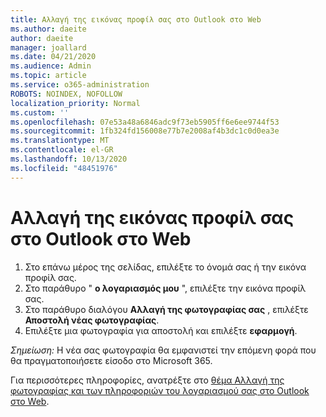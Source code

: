 ```yaml
---
title: Αλλαγή της εικόνας προφίλ σας στο Outlook στο Web
ms.author: daeite
author: daeite
manager: joallard
ms.date: 04/21/2020
ms.audience: Admin
ms.topic: article
ms.service: o365-administration
ROBOTS: NOINDEX, NOFOLLOW
localization_priority: Normal
ms.custom: ''
ms.openlocfilehash: 07e53a48a6846adc9f73eb5905ff6e6ee9744f53
ms.sourcegitcommit: 1fb324fd156008e77b7e2008af4b3dc1c0d0ea3e
ms.translationtype: MT
ms.contentlocale: el-GR
ms.lasthandoff: 10/13/2020
ms.locfileid: "48451976"
---
```

# <a name="change-your-profile-picture-in-outlook-on-the-web"></a>Αλλαγή της εικόνας προφίλ σας στο Outlook στο Web

1. Στο επάνω μέρος της σελίδας, επιλέξτε το όνομά σας ή την εικόνα προφίλ σας.
1. Στο παράθυρο " **ο λογαριασμός μου** ", επιλέξτε την εικόνα προφίλ σας.
1. Στο παράθυρο διαλόγου **Αλλαγή της φωτογραφίας σας** , επιλέξτε **Αποστολή νέας φωτογραφίας**.
1. Επιλέξτε μια φωτογραφία για αποστολή και επιλέξτε **εφαρμογή**.

*Σημείωση:* Η νέα σας φωτογραφία θα εμφανιστεί την επόμενη φορά που θα πραγματοποιήσετε είσοδο στο Microsoft 365.

Για περισσότερες πληροφορίες, ανατρέξτε στο [θέμα Αλλαγή της φωτογραφίας και των πληροφοριών του λογαριασμού σας στο Outlook στο Web](https://support.office.com/article/b2dbb289-851d-4bed-93c3-3e136f5659ec).
